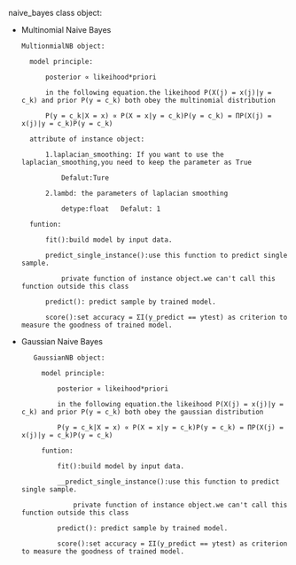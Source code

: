 naive_bayes class object:

- Multinomial Naive Bayes

      MultionmialNB object:
    
        model principle:
        
            posterior ∝ likeihood*priori
            
            in the following equation.the likeihood P(X(j) = x(j)|y = c_k) and prior P(y = c_k) both obey the multinomial distribution
            
            P(y = c_k|X = x) ∝ P(X = x|y = c_k)P(y = c_k) = ΠP(X(j) = x(j)|y = c_k)P(y = c_k)
            
        attribute of instance object:
        
            1.laplacian_smoothing: If you want to use the laplacian_smoothing,you need to keep the parameter as True 
            
                Defalut:Ture
                
            2.lambd: the parameters of laplacian smoothing 
            
                detype:float   Defalut: 1
                
        funtion:
        
            fit():build model by input data.
            
            predict_single_instance():use this function to predict single sample. 
            
                private function of instance object.we can't call this function outside this class
                
            predict(): predict sample by trained model.
            
            score():set accuracy = ΣI(y_predict == ytest) as criterion to measure the goodness of trained model.
            
-  Gaussian Naive Bayes
  
          GaussianNB object:
        
            model principle:
            
                posterior ∝ likeihood*priori
                
                in the following equation.the likeihood P(X(j) = x(j)|y = c_k) and prior P(y = c_k) both obey the gaussian distribution
                
                P(y = c_k|X = x) ∝ P(X = x|y = c_k)P(y = c_k) = ΠP(X(j) = x(j)|y = c_k)P(y = c_k)
                
            funtion:
            
                fit():build model by input data.
                
                __predict_single_instance():use this function to predict single sample. 
                
                    private function of instance object.we can't call this function outside this class
                    
                predict(): predict sample by trained model.
                
                score():set accuracy = ΣI(y_predict == ytest) as criterion to measure the goodness of trained model.

